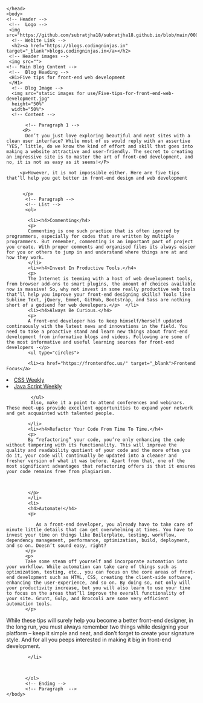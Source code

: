 <!DOCTYPE html>
<html>
    <head>
        <!-- title -->
        <title>Five tips for front-end Development</title>

    </head>
    <body>
    <!-- Header -->
     <!--  Logo -->
     <img src="https://github.com/subratjha18/subratjha18.github.io/blob/main/0000000000001394.png">
      <!-- Webite Link -->
      <h2><a href="https://blogs.codingninjas.in" target="_blank">blogs.codingninjas.in</a></h2>
     <!-- Header images -->
     <img src="">
    <!-- Main Blog Content -->
     <!--  Blog Heading -->
     <H1>Five tips for front-end web development
     </H1>
      <!-- Blog Image -->
      <img src="static images for use/Five-tips-for-front-end-web-development.jpg"
      height="50%"
      width="50%">
      <!-- Content -->

           <!-- Paragraph 1 -->
          <P>
           Don’t you just love exploring beautiful and neat sites with a clean user interface? While most of us would reply with an assertive ‘YES,’ little, do we know the kind of effort and skill that goes into making a website attractive and user-friendly. The secret to creating an impressive site is to master the art of front-end development, and no, it is not as easy as it seems!</P>

         <p>However, it is not impossible either. Here are five tips that’ll help you get better in front-end design and web development


          </p>
           <!-- Paragraph -->
           <!-- List -->
           <ol>

            <li><h4>Commenting</h4>
            <p>
            Commenting is one such practice that is often ignored by programmers, especially for codes that are written by multiple programmers. But remember, commenting is an important part of project you create. With proper comments and organised files its always easier for you or others to jump in and understand where things are at and how they work.   
            </li>
            <li><h4>Invest In Productive Tools.</h4>
            <p>
            The Internet is teeming with a host of web development tools, from browser add-ons to smart plugins, the amount of choices available now is massive! So, why not invest in some really productive web tools that’ll help you improve your front-end designing skills? Tools like Sublime Text, jQuery, Emmet, GitHub, Bootstrap, and Sass are nothing short of a godsend for web developers.</p>  </li>
            <li><h4>Always Be Curious.</h4>
            <p>
            A front-end developer has to keep himself/herself updated continuously with the latest news and innovations in the field. You need to take a proactive stand and learn new things about front-end development from informative blogs and videos. Following are some of the most informative and useful learning sources for front-end developers -</p>
            <ul type="circles">

            <li><a href="https://frontendfoc.us/" target="_blank">Frontend Focus</a>
 </li>
            <li> <a href="https://css-weekly.com/"target="_blank">CSS Weekly</a>
</li>
            <li>  <a href="https://javascriptweekly.com/"target="__blank">Java Script Weekly</a> </li>



             </ul>
             Also, make it a point to attend conferences and webinars. These meet-ups provide excellent opportunities to expand your network and get acquainted with talented people.

            </li>
            <li><h4>Refactor Your Code From Time To Time.</h4>
            <p>
            By “refactoring” your code, you’re only enhancing the code without tampering with its functionality. This will improve the quality and readability quotient of your code and the more often you do it, your code will continually be updated into a cleaner and fresher version of what it was before. Apart from that, one of the most significant advantages that refactoring offers is that it ensures your code remains free from plagiarism.
                


            </p> 
            </li>
            <li>
            <h4>Automate!</h4>
            <p>

               As a front-end developer, you already have to take care of minute little details that can get overwhelming at times. You have to invest your time on things like Boilerplate, testing, workflow, dependency management, performance, optimization, build, deployment, and so on. Doesn’t sound easy, right?
           </p>
           <p>
           Take some steam off yourself and incorporate automation into your workflow. While automation can take care of things such as optimization, testing, etc., you can focus on the core areas of front-end development such as HTML, CSS, creating the client-side software, enhancing the user-experience, and so on. By doing so, not only will your productivity increase, but you will also learn to use your time to focus on the areas that’ll improve the overall functionality of your site. Grunt, Gulp, and Broccoli are some very efficient automation tools.
           </p>
 <p>
 While these tips will surely help you become a better front-end designer, in the long run, you must always remember two things while designing your platform – keep it simple and neat, and don’t forget to create your signature style. And for all you peeps interested in making it big in front-end development.</p>            

                
            </li>



           </ol>
           <!-- Ending -->
           <!-- Paragraph  -->    
    </body>
</html>
